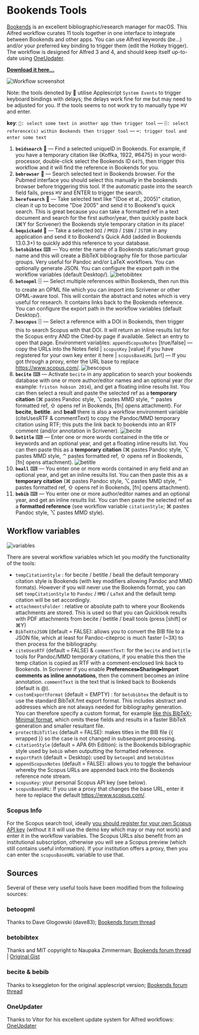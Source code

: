 # Bookends Tools

[Bookends](http://www.sonnysoftware.com/) is an excellent bibliographic/research manager for macOS. This Alfred workflow curates 11 tools together in one interface to integrate between Bookends and other apps. You can use Alfred keywords (*be…*) and/or your preferred key binding to trigger them (edit the Hotkey trigger). The workflow is designed for Alfred 3 and 4, and should keep itself up-to-date using [OneUpdater](https://github.com/vitorgalvao/alfred-workflows/tree/master/OneUpdater).

[**Download it here…**](https://raw.githubusercontent.com/iandol/bookends-tools/master/bookends-tools.alfredworkflow)

![Workflow screenshot](https://raw.githubusercontent.com/iandol/bookends-tools/master/images/workflow.png)

Note: the tools denoted by 📄 utilise Applescript `System Events` to trigger keyboard bindings with delays; the delays work fine for me but may need to be adjusted for you. If the tools seems to not work try to manually type <kbd>⌘</kbd><kbd>V</kbd> and enter.

**key**: `📄: select some text in another app then trigger tool` — `🗄: select reference(s) within Bookends then trigger tool` — `⌨: trigger tool and enter some text`  

1. **`beidsearch`** 📄 — Find a selected uniqueID in Bookends. For example, if you have a temporary citation like {Koffka, 1922, #6475} in your word-processor, double-click select the Bookends ID `6475`, then trigger this workflow and it will find the reference in Bookends for you.
2. **`bebrowser`** 📄 — Search selected text in Bookends browser. For the Pubmed interface you should select this manually in the bookends browser before triggering this tool. If the automatic paste into the search field fails, press <kbd>⌘</kbd><kbd>V</kbd> and ENTER to trigger the search.
3. **`berefsearch`** 📄 — Take selected text like "(Doe et al., 2005)" citation, clean it up to become "Doe 2005" and send it to Bookend's quick search. This is great because you can take a formatted ref in a text document and search for the first author/year, then quickly paste back (⌘Y for Scrivener) the Bookends style temporary citation in its place!
4. **`bequickadd`** 📄 — Take a selected `DOI` / `PMID` / `ISBN` / `JSTOR` in any application and send it to Bookend's Quick Add (added in Bookends 13.0.3+) to quickly add this reference to your database.
5. **`betobibtex`** ⌨ — You enter the name of a Bookends static/smart group name and this will create a BibTeX bibliography file for those particular groups. Very useful for Pandoc and/or LaTeX workflows. You can optionally generate JSON. You can configure the export path in the workflow variables (default Desktop/). ![betobibtex](https://raw.githubusercontent.com/iandol/bookends-tools/master/images/betobibtex.png)
6. **`betoopml`** 🗄 — Select multiple references within Bookends, then run this to create an OPML file which you can import into Scrivener or other OPML-aware tool. This will contain the abstract and notes which is very useful for research. It contains links back to the Bookends reference. You can configure the export path in the workflow variables (default Desktop/).
7.  **`bescopus`** 🗄 — Select a reference with a DOI in Bookends, then trigger this to search Scopus with that DOI.  It will return an inline results list for the Scopus entry AND the Cited-by page if available. Select an entry to open that page. Environment variables: `appendScopusNotes` \[true/false\] — copy the URLs into the Notes field | `scopusKey` \[value\] if you have registered for your own key enter it here | `scopusBaseURL` \[url\] — If you got through a proxy, enter the URL base to replace https://www.scopus.com/. ![bescopus](https://raw.githubusercontent.com/iandol/bookends-tools/master/images/bescopus.png)
8. **`becite`** ⌨ — Activate `becite` in any application to search your bookends database with one or more author/editor names and an optional year (for example: `friston hobson 2014`), and get a floating inline results list. You can then select a result and paste the selected ref as a **temporary citation** (⌘ pastes Pandoc style, ⌥ pastes MMD style, ⌃ pastes formatted ref, ⇧ opens ref in Bookends, \[fn\] opens attachment). For **becite**, **betitle**. and **beall** there is also a workflow environment variable (citeUsesRTF & commentText) to copy the Pandoc/MMD temporary citation using RTF; this puts the link back to bookends into an RTF comment (and/or annotation in Scrivener).  ![becite](https://raw.githubusercontent.com/iandol/bookends-tools/master/images/becite.png)
9. **`betitle`** ⌨ — Enter one or more words contained in the title or keywords and an optional year, and get a floating inline results list. You can then paste this as a **temporary citation** (⌘ pastes Pandoc style, ⌥ pastes MMD style, ⌃ pastes formatted ref, ⇧ opens ref in Bookends, \[fn\] opens attachment).  ![betitle](https://raw.githubusercontent.com/iandol/bookends-tools/master/images/betitle.png)
10. **`beall`** ⌨ — You enter one or more words contained in any field and an optional year, and get an inline results list. You can then paste this as a **temporary citation** (⌘ pastes Pandoc style, ⌥ pastes MMD style, ⌃ pastes formatted ref, ⇧ opens ref in Bookends, \[fn\] opens attachment).  
11. **`bebib`** ⌨ — You enter one or more author/editor names and an optional year, and get an inline results list.  You can then paste the selected ref as a **formatted reference** (see workflow variable `citationStyle`; ⌘ pastes Pandoc style, ⌥ pastes MMD style).

## Workflow variables

![variables](https://raw.githubusercontent.com/iandol/bookends-tools/master/images/variables.png)  

There are several workflow variables which let you modify the functionality of the tools: 

* `tempCitationStyle` : for becite / betitle / beall the default temporary citation style is Bookends (with key modifiers allowing Pandoc and MMD formats). However if you will never use the Bookends format, you can set `tempCitationStyle` to `Pandoc` / `MMD` / `LaTeX` and the default temp citation will be set accordingly.
* `attachmentsFolder` : relative or absolute path to where your Bookends attachments are stored. This is used so that you can Quicklook results with PDF attachments from becite / betitle / beall tools (press [shift] or ⌘Y)
* `BibTeXtoJSON` (default = FALSE): allows you to convert the BIB file to a JSON file, which at least for Pandoc-citeproc is much faster (~3X) to then process for the bibliography. 
* `citeUsesRTF`  (default = FALSE) & `commentText`: for the `becite` and `betitle` tools for Pandoc/MMD temporary citations, if you enable this then the temp citation is copied as RTF with a comment-enclosed link back to Bookends. In Scrivener if you enable **Preferences▸Sharing▸Import comments as inline annotations**, then the comment becomes an inline annotation. `commentText` is the text that is linked back to Bookends (default is @).
* `customExportFormat` (default = EMPTY) : for `betobibtex` the default is to use the standard BibTeX.fmt export format. This includes abstract and addresses which are not always needed for bibliography generation. You can therefore specify a custom format, for example [like this BibTeX-Minimal format](https://gist.github.com/iandol/b8649aa8375e59902f88f00c3c64c294), which omits these fields and results in a faster BibTeX generation and smaller resultant file.
* `protectBibTitles`  (default = FALSE): makes titles in the BIB file {{ wrapped }} so the case is not changed in subsequent processing.
* `citationStyle`  (default = APA 6th Edition): is the Bookends bibliographic style used by `bebib` when outputting the formatted reference.
* `exportPath`  (default = Desktop): used by `betoopml` and `betobibtex`
* `appendScopusNotes` (default = FALSE): allows you to toggle the behaviour whereby the Scopus URLs are appended back into the Bookends reference note stream. 
* `scopusKey`: your personal Scopus API key (see below).
* `scopusBaseURL`: If you use a proxy that changes the base URL, enter it here to replace the default <https://www.scopus.com/>.

### Scopus Info
For the Scopus search tool, ideally [you should register for your own Scopus API key](https://dev.elsevier.com/) (without it it will use the demo key which may or may not work) and enter it in the workflow variables. The Scopus URLs also benefit from an institutional subscription, otherwise you will see a Scopus preview (which still contains useful information). If your institution offers a proxy, then you can enter the `scopusBaseURL` variable to use that.

## Sources
Several of these very useful tools have been modified from the following sources:

### betoopml
Thanks to Dave Glogowski (dave83); [Bookends forum thread](https://www.sonnysoftware.com/phpBB3/viewtopic.php?f=6&t=3882)

### betobibtex
Thanks and MIT copyright to Naupaka Zimmerman; [Bookends forum thread](https://www.sonnysoftware.com/phpBB3/viewtopic.php?f=6&t=4246) | [Original Gist](https://gist.github.com/naupaka/3637da8f1449a279a79e643575a7c2e1)

### becite & bebib
Thanks to kseggleton for the original applescript version; [Bookends forum thread](https://www.sonnysoftware.com/phpBB3/viewtopic.php?f=6&t=4051)

### OneUpdater
Thanks to Vitor for his excellent update system for Alfred workflows: [OneUpdater](https://github.com/vitorgalvao/alfred-workflows/tree/master/OneUpdater)

